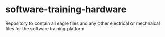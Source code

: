 # software-training-hardware
Repository to contain all eagle files and any other electrical or mechnaical files for the software training platform.
